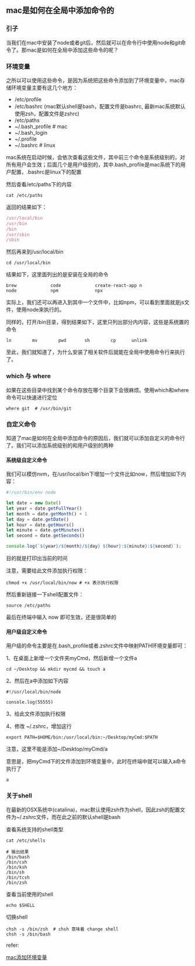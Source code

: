 ## mac是如何在全局中添加命令的

### 引子

当我们在mac中安装了node或者git后，然后就可以在命令行中使用node和git命令了。那mac是如何在全局中添加这些命令的呢？

### 环境变量

之所以可以使用这些命令，是因为系统把这些命令添加到了环境变量中，mac存储环境变量主要有这几个地方：

- /etc/profile
- /etc/bashrc (mac默认shell是bash，配置文件是bashrc, 最新mac系统默认使用zsh，配置文件是zshrc)
- /etc/paths
- ~/.bash_profile # mac
- ~/.bash_login
- ~/.profile
- ~/.bashrc # linux

mac系统在启动时候，会依次查看这些文件，其中前三个命令是系统级别的，对所有用户会生效；后面几个是用户级别的，其中.bash_profile是mac系统下的用户配置，.bashrc是linux下的配置

然后查看/etc/paths下的内容

```shell
cat /etc/paths
```

返回的结果如下：

```js
/usr/local/bin
/usr/bin
/bin
/usr/sbin
/sbin
```

然后再来到/usr/local/bin

```shell
cd /usr/local/bin
```

结果如下，这里面列出的是安装在全局的命令

```shell
brew             code             create-react-app n                node             npm              npx
```
实际上，我们还可以再进入到其中一个文件中，比如npm，可以看到里面就是js文件，使用node来执行的。

同样的，打开/bin目录，得到结果如下，这里只列出部分内内容，这些是系统置的命令

```shell
ln        mv        pwd       sh        cp      unlink
```
至此，我们就知道了，为什么安装了相关软件后就能在全局中使用命令行来执行了。

### which 与 where

如果在这些目录中找到某个命令存放在哪个目录下会很麻烦。使用which和where命令可以快速进行定位

```shell
where git  # /usr/bin/git
```

### 自定义命令

知道了mac是如何在全局中添加命令的原因后，我们就可以添加自定义的命令行了。我们可以添加系统级别的和用户级别的两种

#### 系统级自定义命令

我们可以模仿nvm，在/usr/local/bin下增加一个文件比如now，然后增加如下内容：

```js
#!/usr/bin/env node

let date = new Date()
let year = date.getFullYear()
let month = date.getMonth() + 1
let day = date.getDate()
let hour = date.getHours()
let minute = date.getMinutes()
let second = date.getSeconds()

console.log(`${year}/${month}/${day} ${hour}:${minute}:${second}`);
```
目的就是打印出当前的时间

注意，需要给此文件添加执行权限：
```shell
chmod +x /usr/local/bin/now # +x 表示执行权限
```

然后重新链接一下shell配置文件：

```shell
source /etc/paths
```
最后在终端中输入 now 即可生效，还是很简单的

#### 用户级自定义命令

用户级的命令主要是在.bash_profile或者.zshrc文件中映射PATH环境变量即可：

1、在桌面上新增一个文件夹myCmd，然后新增一个文件a
```shell
cd ~/Desktop && mkdir mycmd && touch a
```

2、然后在a中添加如下内容

```shell
#!/usr/local/bin/node

console.log(55555)
```

3、给此文件添加执行权限

4、修改 ~/.zshrc，增加这行
```shell
export PATH=$HOME/bin:/usr/local/bin:~/Desktop/myCmd:$PATH
```
注意，这里不能是添加~/Desktop/myCmd/a

意思是，把myCmd下的文件添加到环境变量中，此时在终端中就可以输入a命令执行了

```shell
a
```

### 关于shell

在最新的OSX系统中(catalina)，mac默认使用zsh作为shell，因此zsh的配置文件为~/.zshrc文件，而在此之前的默认shell是bash

查看系统支持的shell类型

```shell
cat /etc/shells

# 输出结果
/bin/bash
/bin/csh
/bin/ksh
/bin/sh
/bin/tcsh
/bin/zsh
```

查看当前使用的shell

```shell
echo $SHELL
```

切换shell

```shell
chsh -s /bin/zsh  # chsh 意味着 change shell
chsh -s /bin/bash
```

refer:

[mac添加环境变量](https://zhuanlan.zhihu.com/p/25976099)
